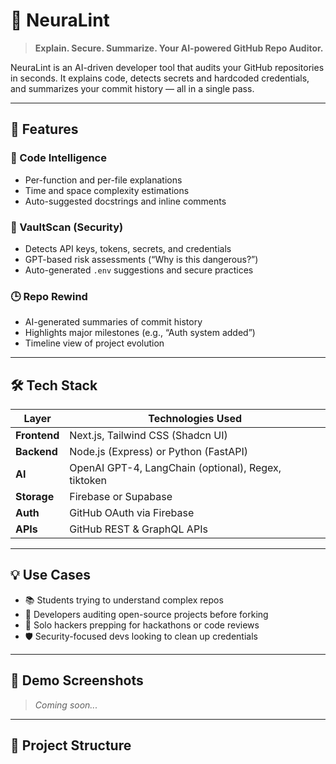 # 🧠 NeuraLint

> **Explain. Secure. Summarize. Your AI-powered GitHub Repo Auditor.**

NeuraLint is an AI-driven developer tool that audits your GitHub repositories in seconds. It explains code, detects secrets and hardcoded credentials, and summarizes your commit history — all in a single pass.

---

## 🚀 Features

### 🧠 Code Intelligence
- Per-function and per-file explanations
- Time and space complexity estimations
- Auto-suggested docstrings and inline comments

### 🔐 VaultScan (Security)
- Detects API keys, tokens, secrets, and credentials
- GPT-based risk assessments (“Why is this dangerous?”)
- Auto-generated `.env` suggestions and secure practices

### 🕒 Repo Rewind
- AI-generated summaries of commit history
- Highlights major milestones (e.g., “Auth system added”)
- Timeline view of project evolution

---

## 🛠️ Tech Stack

| Layer        | Technologies Used                                   |
|--------------|-----------------------------------------------------|
| **Frontend** | Next.js, Tailwind CSS (Shadcn UI)                   |
| **Backend**  | Node.js (Express) or Python (FastAPI)               |
| **AI**       | OpenAI GPT-4, LangChain (optional), Regex, tiktoken |
| **Storage**  | Firebase or Supabase                                |
| **Auth**     | GitHub OAuth via Firebase                           |
| **APIs**     | GitHub REST & GraphQL APIs                          |

---

## 💡 Use Cases

- 📚 Students trying to understand complex repos
- 🔐 Developers auditing open-source projects before forking
- 🧪 Solo hackers prepping for hackathons or code reviews
- 🛡️ Security-focused devs looking to clean up credentials

---

## 📸 Demo Screenshots

<!-- Drop your screenshots or Loom link here once built -->
> _Coming soon..._

---

## 🧱 Project Structure

